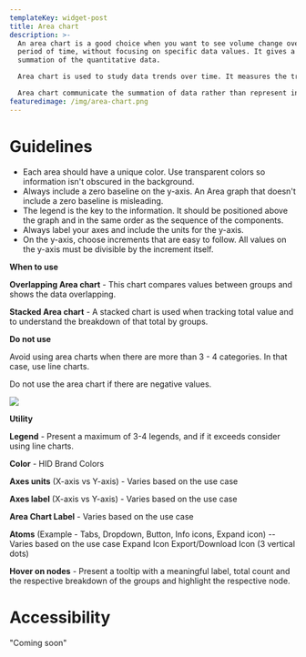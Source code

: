 ```yaml
---
templateKey: widget-post
title: Area chart
description: >-
  An area chart is a good choice when you want to see volume change over a
  period of time, without focusing on specific data values. It gives a sense of
  summation of the quantitative data.

  Area chart is used to study data trends over time. It measures the trend over time by filling the area between the line segment and the x-axis with color.

  Area chart communicate the summation of data rather than represent individual data values.
featuredimage: /img/area-chart.png
---
```

# **Guidelines**

* Each area should have a unique color. Use transparent colors so information isn't obscured in the background.
* Always include a zero baseline on the y-axis. An Area graph that doesn't include a zero baseline is misleading.
* The legend is the key to the information. It should be positioned above the graph and in the same order as the sequence of the components.
* Always label your axes and include the units for the y-axis.
* On the y-axis, choose increments that are easy to follow. All values on the y-axis must be divisible by the increment itself.

**When to use**

**Overlapping Area chart** - This chart compares values between groups and shows the data overlapping.

**Stacked Area chart** - A stacked chart is used when tracking total value and to understand the breakdown of that total by groups.

**Do not use**

Avoid using area charts when there are more than 3 - 4 categories. In that case, use line charts.

Do not use the area chart if there are negative values.

![](/img/area-chart-1.png)

**Utility**

**Legend** - Present a maximum of 3-4 legends, and if it exceeds consider using line charts.

**Color** - HID Brand Colors

**Axes units** (X-axis vs Y-axis) - Varies based on the use case

**Axes label** (X-axis vs Y-axis) - Varies based on the use case

**Area Chart Label** - Varies based on the use case

**Atoms** (Example - Tabs, Dropdown, Button, Info icons, Expand icon) -- Varies based on the use case Expand Icon Export/Download Icon (3 vertical dots)

**Hover on nodes** - Present a tooltip with a meaningful label, total count and the respective breakdown of the groups and highlight the respective node.

# **Accessibility**

"Coming soon"